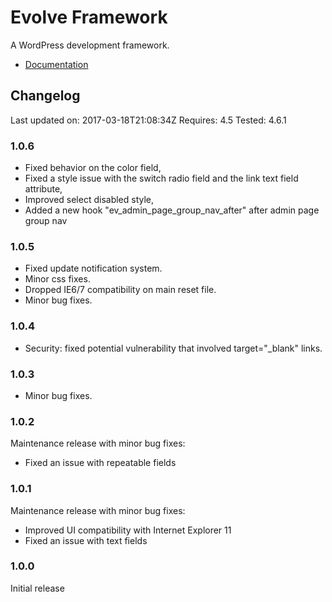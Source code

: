 # Evolve Framework

A WordPress development framework.

* [Documentation](http://justevolve.github.io/evolve-framework/)

## Changelog

Last updated on: 2017-03-18T21:08:34Z
Requires: 4.5
Tested: 4.6.1

### 1.0.6

* Fixed behavior on the color field,
* Fixed a style issue with the switch radio field and the link text field attribute,
* Improved select disabled style,
* Added a new hook "ev_admin_page_group_nav_after" after admin page group nav

### 1.0.5

* Fixed update notification system.
* Minor css fixes.
* Dropped IE6/7 compatibility on main reset file.
* Minor bug fixes.

### 1.0.4

* Security: fixed potential vulnerability that involved target="_blank" links.

### 1.0.3

* Minor bug fixes.

### 1.0.2

Maintenance release with minor bug fixes:

* Fixed an issue with repeatable fields

### 1.0.1

Maintenance release with minor bug fixes:

* Improved UI compatibility with Internet Explorer 11
* Fixed an issue with text fields

### 1.0.0

Initial release